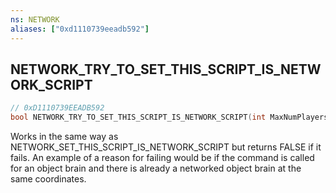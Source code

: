 ```yaml
---
ns: NETWORK
aliases: ["0xd1110739eeadb592"]
---
```

## NETWORK_TRY_TO_SET_THIS_SCRIPT_IS_NETWORK_SCRIPT

```c
// 0xD1110739EEADB592
bool NETWORK_TRY_TO_SET_THIS_SCRIPT_IS_NETWORK_SCRIPT(int MaxNumPlayers, bool activeInSinglePlayer, int InstanceId);
```

Works in the same way as NETWORK_SET_THIS_SCRIPT_IS_NETWORK_SCRIPT but returns FALSE if it fails. An example of a reason for failing would be if the command is called for an object brain and there is already a networked object brain at the same coordinates.

